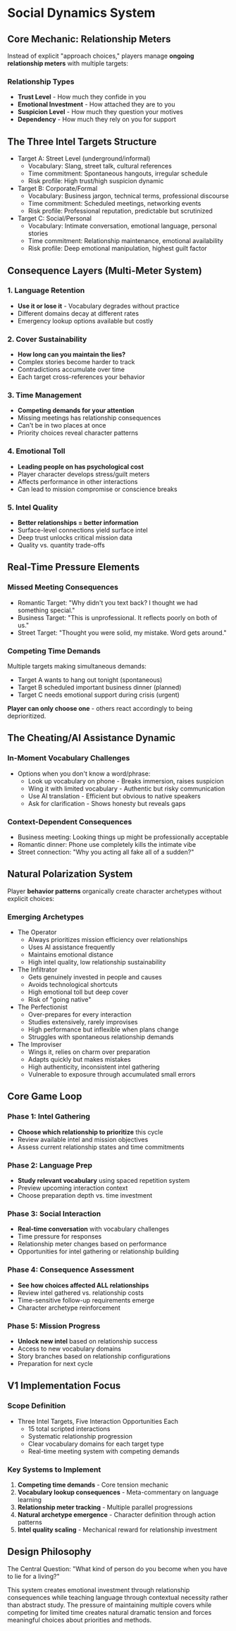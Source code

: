 # Social Dynamics System

## Core Mechanic: Relationship Meters

Instead of explicit "approach choices," players manage **ongoing relationship meters** with multiple targets:

### Relationship Types

- **Trust Level** - How much they confide in you
- **Emotional Investment** - How attached they are to you  
- **Suspicion Level** - How much they question your motives
- **Dependency** - How much they rely on you for support

## The Three Intel Targets Structure

- Target A: Street Level (underground/informal)
  - Vocabulary: Slang, street talk, cultural references
  - Time commitment: Spontaneous hangouts, irregular schedule
  - Risk profile: High trust/high suspicion dynamic
- Target B: Corporate/Formal
  - Vocabulary: Business jargon, technical terms, professional discourse
  - Time commitment: Scheduled meetings, networking events
  - Risk profile: Professional reputation, predictable but scrutinized
- Target C: Social/Personal
  - Vocabulary: Intimate conversation, emotional language, personal stories
  - Time commitment: Relationship maintenance, emotional availability
  - Risk profile: Deep emotional manipulation, highest guilt factor

## Consequence Layers (Multi-Meter System)

### 1. Language Retention

- **Use it or lose it** - Vocabulary degrades without practice
- Different domains decay at different rates
- Emergency lookup options available but costly

### 2. Cover Sustainability

- **How long can you maintain the lies?**
- Complex stories become harder to track
- Contradictions accumulate over time
- Each target cross-references your behavior

### 3. Time Management

- **Competing demands for your attention**
- Missing meetings has relationship consequences
- Can't be in two places at once
- Priority choices reveal character patterns

### 4. Emotional Toll

- **Leading people on has psychological cost**
- Player character develops stress/guilt meters
- Affects performance in other interactions
- Can lead to mission compromise or conscience breaks

### 5. Intel Quality

- **Better relationships = better information**
- Surface-level connections yield surface intel
- Deep trust unlocks critical mission data
- Quality vs. quantity trade-offs

## Real-Time Pressure Elements

### Missed Meeting Consequences

- Romantic Target: "Why didn't you text back? I thought we had something special."
- Business Target: "This is unprofessional. It reflects poorly on both of us."
- Street Target: "Thought you were solid, my mistake. Word gets around."

### Competing Time Demands

Multiple targets making simultaneous demands:

- Target A wants to hang out tonight (spontaneous)
- Target B scheduled important business dinner (planned)
- Target C needs emotional support during crisis (urgent)

**Player can only choose one** - others react accordingly to being deprioritized.

## The Cheating/AI Assistance Dynamic

### In-Moment Vocabulary Challenges

- Options when you don't know a word/phrase:
  - Look up vocabulary on phone - Breaks immersion, raises suspicion
  - Wing it with limited vocabulary - Authentic but risky communication
  - Use AI translation - Efficient but obvious to native speakers
  - Ask for clarification - Shows honesty but reveals gaps

### Context-Dependent Consequences

- Business meeting: Looking things up might be professionally acceptable
- Romantic dinner: Phone use completely kills the intimate vibe
- Street connection: "Why you acting all fake all of a sudden?"

## Natural Polarization System

Player **behavior patterns** organically create character archetypes without explicit choices:

### Emerging Archetypes

- The Operator
  - Always prioritizes mission efficiency over relationships
  - Uses AI assistance frequently
  - Maintains emotional distance
  - High intel quality, low relationship sustainability
- The Infiltrator
  - Gets genuinely invested in people and causes
  - Avoids technological shortcuts
  - High emotional toll but deep cover
  - Risk of "going native"
- The Perfectionist
  - Over-prepares for every interaction
  - Studies extensively, rarely improvises
  - High performance but inflexible when plans change
  - Struggles with spontaneous relationship demands
- The Improviser
  - Wings it, relies on charm over preparation
  - Adapts quickly but makes mistakes
  - High authenticity, inconsistent intel gathering
  - Vulnerable to exposure through accumulated small errors

## Core Game Loop

### Phase 1: Intel Gathering

- **Choose which relationship to prioritize** this cycle
- Review available intel and mission objectives
- Assess current relationship states and time commitments

### Phase 2: Language Prep

- **Study relevant vocabulary** using spaced repetition system
- Preview upcoming interaction context
- Choose preparation depth vs. time investment

### Phase 3: Social Interaction

- **Real-time conversation** with vocabulary challenges
- Time pressure for responses
- Relationship meter changes based on performance
- Opportunities for intel gathering or relationship building

### Phase 4: Consequence Assessment

- **See how choices affected ALL relationships**
- Review intel gathered vs. relationship costs
- Time-sensitive follow-up requirements emerge
- Character archetype reinforcement

### Phase 5: Mission Progress

- **Unlock new intel** based on relationship success
- Access to new vocabulary domains
- Story branches based on relationship configurations
- Preparation for next cycle

## V1 Implementation Focus

### Scope Definition

- Three Intel Targets, Five Interaction Opportunities Each
  - 15 total scripted interactions
  - Systematic relationship progression
  - Clear vocabulary domains for each target type
  - Real-time meeting system with competing demands

### Key Systems to Implement

1. **Competing time demands** - Core tension mechanic
2. **Vocabulary lookup consequences** - Meta-commentary on language learning
3. **Relationship meter tracking** - Multiple parallel progressions
4. **Natural archetype emergence** - Character definition through action patterns
5. **Intel quality scaling** - Mechanical reward for relationship investment

## Design Philosophy

The Central Question: "What kind of person do you become when you have to lie for a living?"

This system creates emotional investment through relationship consequences while teaching language through contextual necessity rather than abstract study. The pressure of maintaining multiple covers while competing for limited time creates natural dramatic tension and forces meaningful choices about priorities and methods.
